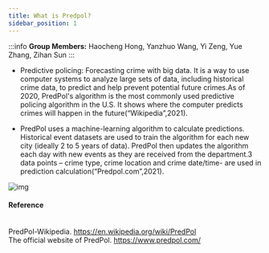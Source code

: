 ```yaml
---
title: What is Predpol?
sidebar_position: 1
---
```

:::info
**Group Members:**
Haocheng Hong, Yanzhuo Wang, Yi Zeng, Yue Zhang, Zihan Sun
:::

<!-- ![img](https://lh4.googleusercontent.com/2tiqjX5QLw6Snuc7RcL1d0j9NDChzfHkjKhAj8mx2tWWuhoJmDYnJLKijucFYu7A9ko6jSbwxtyBzkcExAhKVIH_prV3gVT3UB24999k-9-eQAP-aKWTLGusLzsZ-K9Md1T0elCd) -->

- Predictive policing: Forecasting crime with big data. It is a way to use computer systems to analyze large sets of data, including historical crime data, to predict and help prevent potential future crimes.As of 2020, PredPol's algorithm is the most commonly used predictive policing algorithm in the U.S. It shows where the computer predicts crimes will happen in the future(“Wikipedia”,2021).

<!-- ![img](https://lh5.googleusercontent.com/KDqtruaqmP1ovIwwWb8p20zRPgcdYr2gGfUVsguzbak5JC4C_fqRswXJ8SEotjvf8qvf8fexCsi4NfGxk4k1T1hmXMwZlsPANbARNV95G9XzUoLKR89ZwbOk5GvKasmt-PUuoGdG) -->

- PredPol uses a machine-learning algorithm to calculate predictions. Historical event datasets are used to train the algorithm for each new city (ideally 2 to 5 years of data). PredPol then updates the algorithm each day with new events as they are received from the department.3 data points – crime type, crime location and crime date/time- are used in prediction calculation(“Predpol.com”,2021).

![img](https://lh6.googleusercontent.com/RJt0sDxt33t9CLdu_miovj2MK42bimjSea3JSnKK4pGOlOYn8Yb0dkA3-goaPitwAu-TAOCtUgmgkUz16bxi0zCamnO7IZwfRwYYturQrq6FwxHI-Jy7ZCdwluId4T4YdP7NIS28)  

#### Reference
<br>PredPol-Wikipedia. https://en.wikipedia.org/wiki/PredPol 
<br>The official website of PredPol. https://www.predpol.com/


<!-- <div align=center> -->



<!-- ![image-20211206195640369](/Users/zy/Library/Application Support/typora-user-images/image-20211206195640369.png) -->